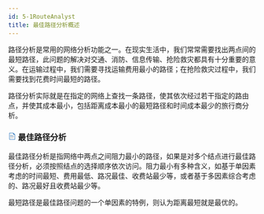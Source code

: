 ```yaml
---
id: 5-1RouteAnalyst
title: 最佳路径分析概述
---
```

路径分析是常用的网络分析功能之一。在现实生活中，我们常常需要找出两点间的最短路径，此问题的解决对交通、消防、信息传输、抢险救灾都具有十分重要的意义。在运输过程中，我们需要寻找运输费用最小的路径；在抢险救灾过程中，我们需要找到花费时间最短的路径。

路径分析实际就是在指定的网络上查找一条路径，使其依次经过若干指定的路由点，并使其成本最小，包括距离成本最小的最短路径和时间成本最少的旅行商分析。

### ![](../img/read.gif) 最佳路径分析

最佳路径分析是指网络中两点之间阻力最小的路径，如果是对多个结点进行最佳路径分析，必须按照结点的选择顺序依次访问。阻力最小有多种含义，如基于单因素考虑的时间最短、费用最低、路况最佳、收费站最少等，或者基于多因素综合考虑的、路况最好且收费站最少等。

最短路径是最佳路径问题的一个单因素的特例，则认为距离最短就是最优的。